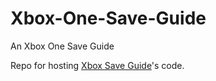 # Xbox-One-Save-Guide
An Xbox One Save Guide

Repo for hosting [Xbox Save Guide](https://cvfiredragon.github.io/xboxguide)'s code.
